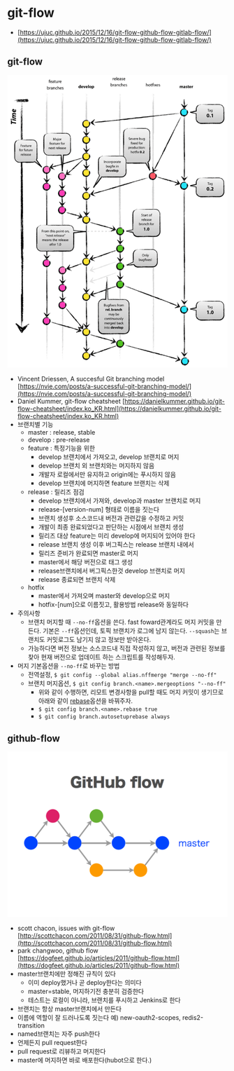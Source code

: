 # git-flow
- [https://ujuc.github.io/2015/12/16/git-flow-github-flow-gitlab-flow/](https://ujuc.github.io/2015/12/16/git-flow-github-flow-gitlab-flow/)

## git-flow
![](../img/git-model@2x.png)
- Vincent Driessen, A succesful Git branching model [https://nvie.com/posts/a-successful-git-branching-model/](https://nvie.com/posts/a-successful-git-branching-model/)
- Daniel Kummer, git-flow cheatsheet [https://danielkummer.github.io/git-flow-cheatsheet/index.ko_KR.html](https://danielkummer.github.io/git-flow-cheatsheet/index.ko_KR.html)
- 브랜치별 기능
  - master : release, stable
  - develop : pre-release
  - feature : 특정기능을 위한
    - develop 브랜치에서 가져오고, develop 브랜치로 머지
    - develop 브랜치 외 브랜치와는 머지하지 않음
    - 개발자 로컬에서만 유지하고 origin에는 푸시하지 않음
    - develop 브랜치에 머지하면 feature 브랜치는 삭제
  - release : 릴리즈 점검
    - develop 브랜치에서 가져와, develop과 master 브랜치로 머지
    - release-[version-num] 형태로 이름을 짓는다
    - 브랜치 생성후 소스코드내 버전과 관련값을 수정하고 커밋
    - 개발이 최종 완료되었다고 판단하는 시점에서 브랜치 생성
    - 릴리즈 대상 feature는 미리 develop에 머지되어 있어야 한다
    - release 브랜치 생성 이후 버그픽스는 release 브랜치 내에서
    - 릴리즈 준비가 완료되면 master로 머지
    - master에서 해당 버전으로 태그 생성
    - release브랜치에서 버그픽스한것 develop 브랜치로 머지
    - release 종료되면 브랜치 삭제
  - hotfix
    - master에서 가져오며 master와 develop으로 머지
    - hotfix-[num]으로 이름짓고, 활용방법 release와 동일하다
- 주의사항
  - 브랜치 머지할 때 `--no-ff`옵션을 쓴다. fast foward관계라도 머지 커밋을 만든다. 기본은 `--ff`옵션인데, 토픽 브랜치가 로그에 남지 않는다. `--squash`는 브랜치도 커밋로그도 남기지 않고 정보만 받아온다.
  - 가능하다면 버전 정보는 소스코드내 직접 작성하지 않고, 버전과 관련된 정보를 찾아 현재 버전으로 업데이트 하는 스크립트를 작성해두자.
- 머지 기본옵션을 `--no-ff`로 바꾸는 방법
  - 전역설정, `$ git config --global alias.nffmerge "merge --no-ff"`
  - 브랜치 머지옵션, `$ git config branch.<name>.mergeoptions "--no-ff"`
    - 위와 같이 수행하면, 리모트 변경사항을 pull할 때도 머지 커밋이 생기므로 아래와 같이 [rebase](https://git-scm.com/book/ko/v2/Git-%EB%B8%8C%EB%9E%9C%EC%B9%98-Rebase-%ED%95%98%EA%B8%B0)옵션을 바꿔주자.
    - `$ git config branch.<name>.rebase true`
    - `$ git config branch.autosetuprebase always`

## github-flow
![](../img/20151104223339.png)
- scott chacon, issues with git-flow [http://scottchacon.com/2011/08/31/github-flow.html](http://scottchacon.com/2011/08/31/github-flow.html)
- park changwoo, github flow [https://dogfeet.github.io/articles/2011/github-flow.html](https://dogfeet.github.io/articles/2011/github-flow.html)
- master브랜치에만 정해진 규칙이 있다
  - 이미 deploy했거나 곧 deploy한다는 의미다
  - master=stable, 머지하기전 충분히 검증한다
  - 테스트는 로컬이 아니라, 브랜치를 푸시하고 Jenkins로 한다
- 브랜치는 항상 master브랜치에서 만든다
- 이름에 역할이 잘 드러나도록 짓는다 예) new-oauth2-scopes, redis2-transition
- named브랜치는 자주 push한다
- 언제든지 pull request한다
- pull request로 리뷰하고 머지한다
- master에 머지하면 바로 배포한다(hubot으로 한다.)